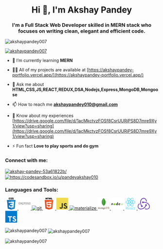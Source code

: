 <h1 align="center">Hi 👋, I'm Akshay Pandey</h1>
<h3 align="center">I'm a Full Stack Web Developer skilled in MERN stack who focuses on writing clean, elegant and efficient code.</h3>

<p align="left"> <img src="https://komarev.com/ghpvc/?username=akshaypandey007&label=Profile%20views&color=0e75b6&style=flat" alt="akshaypandey007" /> </p>

<p align="left"> <a href="https://github.com/ryo-ma/github-profile-trophy"><img src="https://github-profile-trophy.vercel.app/?username=akshaypandey007" alt="akshaypandey007" /></a> </p>

- 🌱 I’m currently learning **MERN**

- 👨‍💻 All of my projects are available at [https://akshaypandey-portfolio.vercel.app/](https://akshaypandey-portfolio.vercel.app/)

- 💬 Ask me about **HTML,CSS,JS,REACT,REDUX,DSA,Nodejs,Express,MongoDB,Mongoose**

- 📫 How to reach me **akshaypandey010@gmail.com**

- 📄 Know about my experiences [https://drive.google.com/file/d/1acMkctvzFOSf8CsrUURiPS8D7mre9Xy1/view?usp=sharing](https://drive.google.com/file/d/1acMkctvzFOSf8CsrUURiPS8D7mre9Xy1/view?usp=sharing)

- ⚡ Fun fact **Love to play sports and do gym**

<h3 align="left">Connect with me:</h3>
<p align="left">
<a href="https://linkedin.com/in/akshay-pandey-53a61822b/" target="blank"><img align="center" src="https://raw.githubusercontent.com/rahuldkjain/github-profile-readme-generator/master/src/images/icons/Social/linked-in-alt.svg" alt="akshay-pandey-53a61822b/" height="30" width="40" /></a>
<a href="https://codesandbox.com/https://codesandbox.io/u/pandeyakshay010" target="blank"><img align="center" src="https://raw.githubusercontent.com/rahuldkjain/github-profile-readme-generator/master/src/images/icons/Social/codesandbox.svg" alt="https://codesandbox.io/u/pandeyakshay010" height="30" width="40" /></a>
</p>

<h3 align="left">Languages and Tools:</h3>
<p align="left"> <a href="https://www.w3schools.com/css/" target="_blank" rel="noreferrer"> <img src="https://raw.githubusercontent.com/devicons/devicon/master/icons/css3/css3-original-wordmark.svg" alt="css3" width="40" height="40"/> </a> <a href="https://expressjs.com" target="_blank" rel="noreferrer"> <img src="https://raw.githubusercontent.com/devicons/devicon/master/icons/express/express-original-wordmark.svg" alt="express" width="40" height="40"/> </a> <a href="https://git-scm.com/" target="_blank" rel="noreferrer"> <img src="https://www.vectorlogo.zone/logos/git-scm/git-scm-icon.svg" alt="git" width="40" height="40"/> </a> <a href="https://www.w3.org/html/" target="_blank" rel="noreferrer"> <img src="https://raw.githubusercontent.com/devicons/devicon/master/icons/html5/html5-original-wordmark.svg" alt="html5" width="40" height="40"/> </a> <a href="https://developer.mozilla.org/en-US/docs/Web/JavaScript" target="_blank" rel="noreferrer"> <img src="https://raw.githubusercontent.com/devicons/devicon/master/icons/javascript/javascript-original.svg" alt="javascript" width="40" height="40"/> </a> <a href="https://materializecss.com/" target="_blank" rel="noreferrer"> <img src="https://raw.githubusercontent.com/prplx/svg-logos/5585531d45d294869c4eaab4d7cf2e9c167710a9/svg/materialize.svg" alt="materialize" width="40" height="40"/> </a> <a href="https://www.mongodb.com/" target="_blank" rel="noreferrer"> <img src="https://raw.githubusercontent.com/devicons/devicon/master/icons/mongodb/mongodb-original-wordmark.svg" alt="mongodb" width="40" height="40"/> </a> <a href="https://nodejs.org" target="_blank" rel="noreferrer"> <img src="https://raw.githubusercontent.com/devicons/devicon/master/icons/nodejs/nodejs-original-wordmark.svg" alt="nodejs" width="40" height="40"/> </a> <a href="https://reactjs.org/" target="_blank" rel="noreferrer"> <img src="https://raw.githubusercontent.com/devicons/devicon/master/icons/react/react-original-wordmark.svg" alt="react" width="40" height="40"/> </a> <a href="https://redux.js.org" target="_blank" rel="noreferrer"> <img src="https://raw.githubusercontent.com/devicons/devicon/master/icons/redux/redux-original.svg" alt="redux" width="40" height="40"/> </a> <a href="https://www.typescriptlang.org/" target="_blank" rel="noreferrer"> <img src="https://raw.githubusercontent.com/devicons/devicon/master/icons/typescript/typescript-original.svg" alt="typescript" width="40" height="40"/> </a> </p>

<p><img align="left" src="https://github-readme-stats.vercel.app/api/top-langs?username=akshaypandey007&show_icons=true&locale=en&layout=compact" alt="akshaypandey007" /></p>

<p>&nbsp;<img align="center" src="https://github-readme-stats.vercel.app/api?username=akshaypandey007&show_icons=true&locale=en" alt="akshaypandey007" /></p>

<p><img align="center" src="https://github-readme-streak-stats.herokuapp.com/?user=akshaypandey007&" alt="akshaypandey007" /></p>
